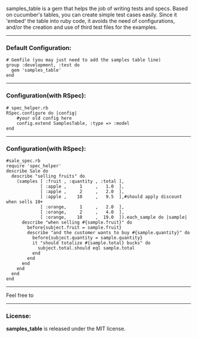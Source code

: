 samples_table is a gem that helps the job of writing tests and specs.
Based on cucumber's tables, you can create simple test cases easily.
Since it 'embed' the table into ruby code, it avoids the need of configurations, and/or the creation and use of third test files for the examples.

***
### Default Configuration:

	# Gemfile (you may just need to add the samples table line)
	group :development, :test do
	  gem 'samples_table'
	end

***
### Configuration(with RSpec):

	# spec_helper.rb
	RSpec.configure do |config|
		#your old config here
		config.extend SamplesTable, :type => :model
	end

***
### Configuration(with RSpec):

	#sale_spec.rb
	require 'spec_helper'
	describe Sale do
	  describe "selling fruits" do
	    (samples [ :fruit , :quantity , :total ],
	             [ :apple ,     1     ,   1.0  ],
	             [ :apple ,     2     ,   2.0  ],
	             [ :apple ,    10     ,   9.5  ],#should apply discount when sells 10+
	             [ :orange,     1     ,   2.0  ],
	             [ :orange,     2     ,   4.0  ],
	             [ :orange,    10     ,  19.0  ]).each_sample do |sample|
	      describe "when selling #{sample.fruit}" do
	        before{subject.fruit = sample.fruit}
	        describe "and the customer wants to buy #{sample.quantity}" do
	          before{subject.quantity = sample.quantity}
	          it "should totalize #{sample.total} bucks" do
	            subject.total.should eql sample.total
	          end
	        end
	      end
	    end
	  end
	end

***
Feel free to 

***
### License:
__samples_table__ is released under the MIT license.